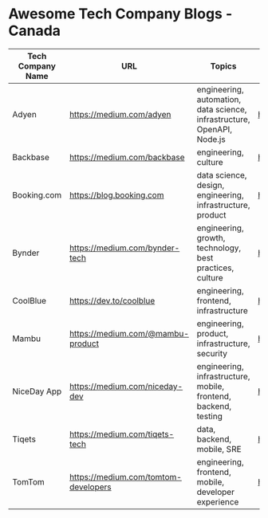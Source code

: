 # Awesome Tech Company Blogs - Canada

| Tech Company Name | URL | Topics | Github Orgs |
|-------------------|-----|--------|-------------|
| Adyen | https://medium.com/adyen | engineering, automation, data science, infrastructure, OpenAPI, Node.js | https://github.com/Adyen |
| Backbase | https://medium.com/backbase | engineering, culture | https://github.com/Backbase |
| Booking.com | https://blog.booking.com | data science, design, engineering, infrastructure, product | https://github.com/bookingcom |
| Bynder | https://medium.com/bynder-tech | engineering, growth, technology, best practices, culture | https://github.com/Bynder |
| CoolBlue | https://dev.to/coolblue | engineering, frontend, infrastructure | https://github.com/coolblue |
| Mambu | https://medium.com/@mambu-product | engineering, product, infrastructure, security | https://github.com/mambu-gmbh |
| NiceDay App | https://medium.com/niceday-dev | engineering, infrastructure, mobile, frontend, backend, testing | https://github.com/senseobservationsystems |
| Tiqets | https://medium.com/tiqets-tech | data, backend, mobile, SRE | https://github.com/Tiqets |
| TomTom | https://medium.com/tomtom-developers | engineering, frontend, mobile, developer experience | https://github.com/tomtom-international |
